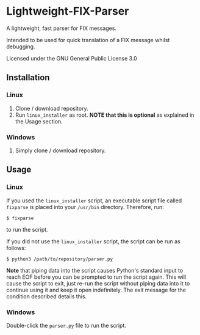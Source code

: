 # Lightweight-FIX-Parser
A lightweight, fast parser for FIX messages.

Intended to be used for quick translation of a FIX message whilst debugging.

Licensed under the GNU General Public License 3.0

## Installation
### Linux
1. Clone / download repository.
2. Run `linux_installer` as root. **NOTE that this is optional** as explained in the Usage section.

### Windows
1. Simply clone / download repository.

## Usage
### Linux
If you used the `linux_installer` script, an executable script file called `fixparse` is placed into your `/usr/bin` directory. Therefore, run:
```
$ fixparse
```
to run the script.

If you did not use the `linux_installer` script, the script can be run as follows:
```
$ python3 /path/to/repository/parser.py
```
**Note** that piping data into the script causes Python's standard input to reach EOF before you can be prompted to run the script again. This will cause the script to exit, just re-run the script without piping data into it to continue using it and keep it open indefinitely. The exit message for the condition described details this.

### Windows
Double-click the `parser.py` file to run the script. 
